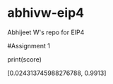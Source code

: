 # abhivw-eip4
Abhijeet W's repo for EIP4

#Assignment 1

print(score)

[0.024313745988276788, 0.9913]
